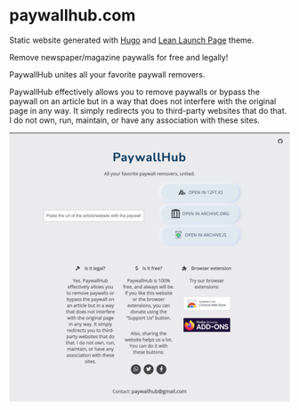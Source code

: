 # paywallhub.com

Static website generated with [Hugo](https://gohugo.io) and [Lean Launch Page](https://themes.gohugo.io/themes/hugo-theme-lean-launch-page/) theme.

Remove newspaper/magazine paywalls for free and legally!

PaywallHub unites all your favorite paywall removers.

PaywallHub effectively allows you to remove paywalls or bypass the paywall on an article but in a way that does not interfere with the original page in any way. It simply redirects you to third-party websites that do that. I do not own, run, maintain, or have any association with these sites.

![image-paywallhub](/images/PaywallHub-screenshot.png)
